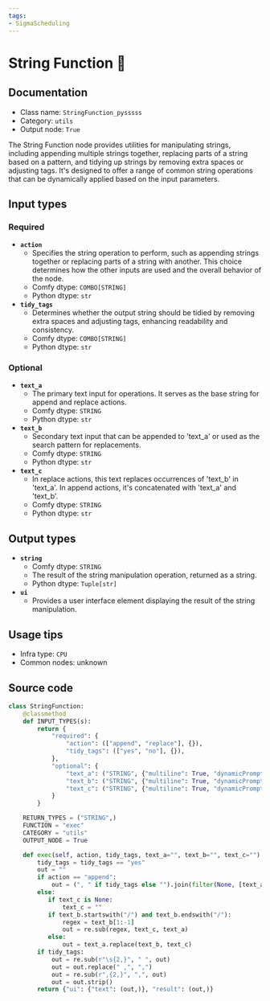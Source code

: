 ```yaml
---
tags:
- SigmaScheduling
---
```


# String Function 🐍
## Documentation
- Class name: `StringFunction_pysssss`
- Category: `utils`
- Output node: `True`

The String Function node provides utilities for manipulating strings, including appending multiple strings together, replacing parts of a string based on a pattern, and tidying up strings by removing extra spaces or adjusting tags. It's designed to offer a range of common string operations that can be dynamically applied based on the input parameters.
## Input types
### Required
- **`action`**
    - Specifies the string operation to perform, such as appending strings together or replacing parts of a string with another. This choice determines how the other inputs are used and the overall behavior of the node.
    - Comfy dtype: `COMBO[STRING]`
    - Python dtype: `str`
- **`tidy_tags`**
    - Determines whether the output string should be tidied by removing extra spaces and adjusting tags, enhancing readability and consistency.
    - Comfy dtype: `COMBO[STRING]`
    - Python dtype: `str`
### Optional
- **`text_a`**
    - The primary text input for operations. It serves as the base string for append and replace actions.
    - Comfy dtype: `STRING`
    - Python dtype: `str`
- **`text_b`**
    - Secondary text input that can be appended to 'text_a' or used as the search pattern for replacements.
    - Comfy dtype: `STRING`
    - Python dtype: `str`
- **`text_c`**
    - In replace actions, this text replaces occurrences of 'text_b' in 'text_a'. In append actions, it's concatenated with 'text_a' and 'text_b'.
    - Comfy dtype: `STRING`
    - Python dtype: `str`
## Output types
- **`string`**
    - Comfy dtype: `STRING`
    - The result of the string manipulation operation, returned as a string.
    - Python dtype: `Tuple[str]`
- **`ui`**
    - Provides a user interface element displaying the result of the string manipulation.
## Usage tips
- Infra type: `CPU`
- Common nodes: unknown


## Source code
```python
class StringFunction:
    @classmethod
    def INPUT_TYPES(s):
        return {
            "required": {
                "action": (["append", "replace"], {}),
                "tidy_tags": (["yes", "no"], {}),
            },
            "optional": {
                "text_a": ("STRING", {"multiline": True, "dynamicPrompts": False}),
                "text_b": ("STRING", {"multiline": True, "dynamicPrompts": False}),
                "text_c": ("STRING", {"multiline": True, "dynamicPrompts": False})
            }
        }

    RETURN_TYPES = ("STRING",)
    FUNCTION = "exec"
    CATEGORY = "utils"
    OUTPUT_NODE = True

    def exec(self, action, tidy_tags, text_a="", text_b="", text_c=""):     
        tidy_tags = tidy_tags == "yes"
        out = ""
        if action == "append":
            out = (", " if tidy_tags else "").join(filter(None, [text_a, text_b, text_c]))
        else:
           if text_c is None:
               text_c = ""
           if text_b.startswith("/") and text_b.endswith("/"):
               regex = text_b[1:-1]
               out = re.sub(regex, text_c, text_a)
           else:
               out = text_a.replace(text_b, text_c)
        if tidy_tags:
            out = re.sub(r"\s{2,}", " ", out)
            out = out.replace(" ,", ",")
            out = re.sub(r",{2,}", ",", out)
            out = out.strip()
        return {"ui": {"text": (out,)}, "result": (out,)}

```
